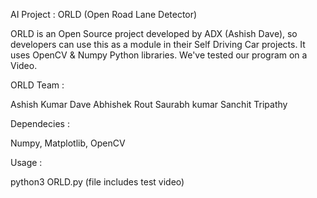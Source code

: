 AI Project : ORLD (Open Road Lane Detector)

ORLD is an Open Source project developed by ADX (Ashish Dave), so developers can use this as a module
in their Self Driving Car projects. It uses OpenCV & Numpy Python libraries. 
We've tested our program on a Video. 


ORLD Team :

Ashish Kumar Dave
Abhishek Rout
Saurabh kumar
Sanchit Tripathy


Dependecies :

Numpy, Matplotlib, OpenCV


Usage : 

python3 ORLD.py (file includes test video)
